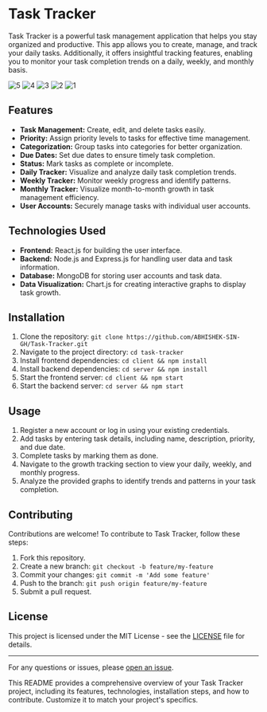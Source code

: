 # Task Tracker

Task Tracker is a powerful task management application that helps you stay organized and productive. This app allows you to create, manage, and track your daily tasks. Additionally, it offers insightful tracking features, enabling you to monitor your task completion trends on a daily, weekly, and monthly basis.

![5](https://github.com/ABHISHEK-SIN-GH/Task-Tracker/assets/66122148/27f0daaf-49b8-4010-963d-ce7dd9c950d5)
![4](https://github.com/ABHISHEK-SIN-GH/Task-Tracker/assets/66122148/9707699f-911b-419c-aa13-4919e0bc0aa8)
![3](https://github.com/ABHISHEK-SIN-GH/Task-Tracker/assets/66122148/cb48fec2-fea7-4616-ac1e-c4ea72f056a6)
![2](https://github.com/ABHISHEK-SIN-GH/Task-Tracker/assets/66122148/169c5b97-9010-4d37-9679-6e9a6bb1bb14)
![1](https://github.com/ABHISHEK-SIN-GH/Task-Tracker/assets/66122148/64d35e90-4582-4290-a391-7dba3ce8b05b)

## Features

- **Task Management:** Create, edit, and delete tasks easily.
- **Priority:** Assign priority levels to tasks for effective time management.
- **Categorization:** Group tasks into categories for better organization.
- **Due Dates:** Set due dates to ensure timely task completion.
- **Status:** Mark tasks as complete or incomplete.
- **Daily Tracker:** Visualize and analyze daily task completion trends.
- **Weekly Tracker:** Monitor weekly progress and identify patterns.
- **Monthly Tracker:** Visualize month-to-month growth in task management efficiency.
- **User Accounts:** Securely manage tasks with individual user accounts.

## Technologies Used

- **Frontend:** React.js for building the user interface.
- **Backend:** Node.js and Express.js for handling user data and task information.
- **Database:** MongoDB for storing user accounts and task data.
- **Data Visualization:** Chart.js for creating interactive graphs to display task growth.

## Installation

1. Clone the repository: `git clone https://github.com/ABHISHEK-SIN-GH/Task-Tracker.git`
2. Navigate to the project directory: `cd task-tracker`
3. Install frontend dependencies: `cd client && npm install`
4. Install backend dependencies: `cd server && npm install`
5. Start the frontend server: `cd client && npm start`
6. Start the backend server: `cd server && npm start`

## Usage

1. Register a new account or log in using your existing credentials.
2. Add tasks by entering task details, including name, description, priority, and due date.
3. Complete tasks by marking them as done.
4. Navigate to the growth tracking section to view your daily, weekly, and monthly progress.
5. Analyze the provided graphs to identify trends and patterns in your task completion.

## Contributing

Contributions are welcome! To contribute to Task Tracker, follow these steps:

1. Fork this repository.
2. Create a new branch: `git checkout -b feature/my-feature`
3. Commit your changes: `git commit -m 'Add some feature'`
4. Push to the branch: `git push origin feature/my-feature`
5. Submit a pull request.

## License

This project is licensed under the MIT License - see the [LICENSE](LICENSE) file for details.

---

For any questions or issues, please [open an issue](https://github.com/ABHISHEK-SIN-GH/Task-Tracker/issues).

This README provides a comprehensive overview of your Task Tracker project, including its features, technologies, installation steps, and how to contribute. Customize it to match your project's specifics.
